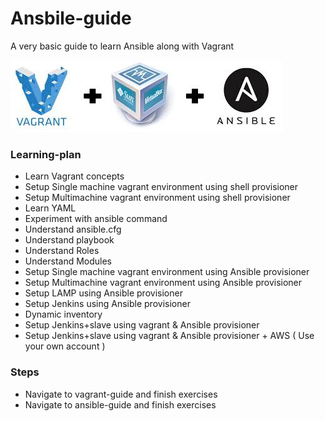 # Ansbile-guide
A very basic guide to learn Ansible along with Vagrant 

![alt text](/images/vagrant_ansible.jpeg)

### Learning-plan 
- Learn Vagrant concepts
- Setup Single machine vagrant environment using shell provisioner 
- Setup Multimachine vagrant environment using shell provisioner 
- Learn YAML 
- Experiment with ansible command 
- Understand ansible.cfg
- Understand playbook
- Understand Roles
- Understand Modules
- Setup Single machine vagrant environment using Ansible provisioner
- Setup Multimachine vagrant environment using Ansible provisioner
- Setup LAMP using Ansible provisioner
- Setup Jenkins using Ansible provisioner
- Dynamic inventory 
- Setup Jenkins+slave using vagrant & Ansible provisioner
- Setup Jenkins+slave using vagrant & Ansible provisioner + AWS ( Use your own account ) 

### Steps 
- Navigate to vagrant-guide and finish exercises 
- Navigate to ansible-guide and finish exercises

